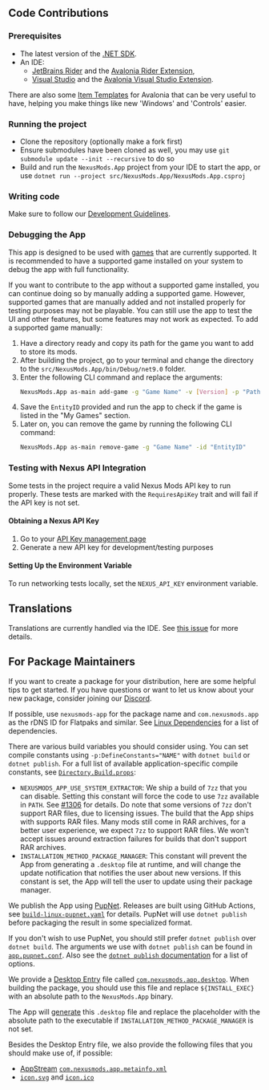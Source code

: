 ﻿## Code Contributions

### Prerequisites

- The latest version of the [.NET SDK](https://dotnet.microsoft.com/en-us/download/dotnet/8.0).
- An IDE:
    - [JetBrains Rider](https://www.jetbrains.com/rider/) and the [Avalonia Rider Extension](https://plugins.jetbrains.com/plugin/14839-avaloniarider),
    - [Visual Studio](https://visualstudio.microsoft.com/downloads/) and the [Avalonia Visual Studio Extension](https://marketplace.visualstudio.com/items?itemName=AvaloniaTeam.AvaloniaVS).

There are also some [Item Templates](https://github.com/AvaloniaUI/avalonia-dotnet-templates) for Avalonia that can be very useful to have,
helping you make things like new 'Windows' and 'Controls' easier.

### Running the project

- Clone the repository (optionally make a fork first)
- Ensure submodules have been cloned as well, you may use `git submodule update --init --recursive` to do so
- Build and run the `NexusMods.App` project from your IDE to start the app, or use
  `dotnet run --project src/NexusMods.App/NexusMods.App.csproj `

### Writing code

Make sure to follow our [Development Guidelines](./development-guidelines/UICodingGuidelines.md).

### Debugging the App
This app is designed to be used with [games](../users/games/index.md) that are currently supported. It is recommended to
have a supported game installed on your system to debug the app with full functionality.

If you want to contribute to the app without a supported game installed, you can continue
doing so by manually adding a supported game. However, supported games that are manually added and not installed properly for 
testing purposes may not be playable. You can still use the app to test the UI and other features, 
but some features may not work as expected. To add a supported game manually:

1. Have a directory ready and copy its path for the game you want to add to store its mods.
2. After building the project, go to your terminal and change the directory to the `src/NexusMods.App/bin/Debug/net9.0` folder.
3. Enter the following CLI command and replace the arguments: 
   ```bash
   NexusMods.App as-main add-game -g "Game Name" -v [Version] -p "Path"
   ```
4. Save the `EntityID` provided and run the app to check if the game is listed in the "My Games" section.
5. Later on, you can remove the game by running the following CLI command:
   ```bash
   NexusMods.App as-main remove-game -g "Game Name" -id "EntityID"
   ```

### Testing with Nexus API Integration

Some tests in the project require a valid Nexus Mods API key to run properly.
These tests are marked with the `RequiresApiKey` trait and will fail if the API key is not set.

#### Obtaining a Nexus API Key

1. Go to your [API Key management page](https://www.nexusmods.com/users/myaccount?tab=api)
2. Generate a new API key for development/testing purposes

#### Setting Up the Environment Variable

To run networking tests locally, set the `NEXUS_API_KEY` environment variable.

## Translations

Translations are currently handled via the IDE. See [this issue](https://github.com/Nexus-Mods/NexusMods.App/issues/598) for more details.

## For Package Maintainers

If you want to create a package for your distribution, here are some helpful tips to get started. If you have questions or want to let us know about your new package, consider joining our [Discord](https://discord.gg/ReWTxb93jS).

If possible, use `nexusmods-app` for the package name and `com.nexusmods.app` as the rDNS ID for Flatpaks and similar. See [Linux Dependencies](../users/SystemRequirements.md#linux-dependencies) for a list of dependencies.

There are various build variables you should consider using. You can set compile constants using `-p:DefineConstants="NAME"` with `dotnet build` or `dotnet publish`. For a full list of available application-specific compile constants, see [`Directory.Build.props`](https://github.com/Nexus-Mods/NexusMods.App/blob/main/Directory.Build.props):

- `NEXUSMODS_APP_USE_SYSTEM_EXTRACTOR`: We ship a build of `7zz` that you can disable. Setting this constant will force the code to use `7zz` available in `PATH`. See [#1306](https://github.com/Nexus-Mods/NexusMods.App/issues/1306#issuecomment-2095755699) for details. Do note that some versions of `7zz` don't support RAR files, due to licensing issues. The build that the App ships with supports RAR files. Many mods still come in RAR archives, for a better user experience, we expect `7zz` to support RAR files. We won't accept issues around extraction failures for builds that don't support RAR archives.
- `INSTALLATION_METHOD_PACKAGE_MANAGER`: This constant will prevent the App from generating a `.desktop` file at runtime, and will change the update notification that notifies the user about new versions. If this constant is set, the App will tell the user to update using their package manager.

We publish the App using [PupNet](https://github.com/kuiperzone/PupNet-Deploy). Releases are built using GitHub Actions, see [`build-linux-pupnet.yaml`](https://github.com/Nexus-Mods/NexusMods.App/blob/main/.github/workflows/build-linux-pupnet.yaml) for details. PupNet will use `dotnet publish` before packaging the result in some specialized format.

If you don't wish to use PupNet, you should still prefer `dotnet publish` over `dotnet build`. The arguments we use with `dotnet publish` can be found in [`app.pupnet.conf`](https://github.com/Nexus-Mods/NexusMods.App/blob/main/src/NexusMods.App/app.pupnet.conf). Also see the [`dotnet publish` documentation](https://learn.microsoft.com/en-us/dotnet/core/tools/dotnet-publish#options) for a list of options.

We provide a [Desktop Entry](https://specifications.freedesktop.org/desktop-entry-spec/desktop-entry-spec-latest.html) file called [`com.nexusmods.app.desktop`](https://github.com/Nexus-Mods/NexusMods.App/blob/main/src/NexusMods.App/com.nexusmods.app.desktop). When building the package, you should use this file and replace `${INSTALL_EXEC}` with an absolute path to the `NexusMods.App` binary.

The App will [generate](https://github.com/Nexus-Mods/NexusMods.App/blob/main/src/NexusMods.CrossPlatform/ProtocolRegistration/ProtocolRegistrationLinux.cs) this `.desktop` file and replace the placeholder with the absolute path to the executable if `INSTALLATION_METHOD_PACKAGE_MANAGER` is not set.

Besides the Desktop Entry file, we also provide the following files that you should make use of, if possible:

- [AppStream](https://www.freedesktop.org/software/appstream/docs/) [`com.nexusmods.app.metainfo.xml`](https://github.com/Nexus-Mods/NexusMods.App/blob/main/src/NexusMods.App/com.nexusmods.app.metainfo.xml)
- [`icon.svg`](https://github.com/Nexus-Mods/NexusMods.App/blob/main/src/NexusMods.App/icon.svg) and [`icon.ico`](https://github.com/Nexus-Mods/NexusMods.App/blob/main/src/NexusMods.App/icon.ico)
